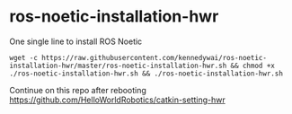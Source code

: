 # ros-noetic-installation-hwr
One single line to install ROS Noetic
```
wget -c https://raw.githubusercontent.com/kennedywai/ros-noetic-installation-hwr/master/ros-noetic-installation-hwr.sh && chmod +x ./ros-noetic-installation-hwr.sh && ./ros-noetic-installation-hwr.sh
```
Continue on this repo after rebooting
https://github.com/HelloWorldRobotics/catkin-setting-hwr
